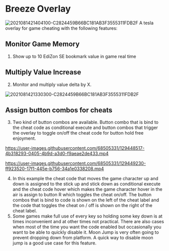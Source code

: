 # Breeze Overlay
![2021081421404100-C2824459B66BC181AB3F3555311FDB2F](https://user-images.githubusercontent.com/68505331/129448231-12d8e409-78ea-437a-a0f9-78a3cdc40f80.jpg)
A tesla overlay for game cheating with the following features:
## Monitor Game Memory
1. Show up to 10 EdiZon SE bookmark value in game real time
## Multiply Value Increase
2. Monitor and multiply value delta by X.

![2021081421330300-C2824459B66BC181AB3F3555311FDB2F](https://user-images.githubusercontent.com/68505331/129448299-382fa2f2-9416-41bf-ad89-c9ccc8ad488e.jpg)
 
## Assign button combos for cheats
3. Two kind of button combos are available. Button combo that is bind to the cheat code as conditional execute and button combos that trigger the overlay to toggle on/off the cheat code for button hold free enjoyment.

https://user-images.githubusercontent.com/68505331/129448517-4b318293-0405-4b9d-a3d0-f9aeae2de433.mp4




 




https://user-images.githubusercontent.com/68505331/129449230-ff923520-17f1-445e-b756-34a1e0338208.mp4


4. In this example the cheat code that moves the game character up and down is assigned to the stick up and stick down as conditional execute and the cheat code hover which makes the game character hover in the air is assign to button R which toggles the cheat on/off. The button combos that is bind to code is shown on the left of the cheat label and the code that toggles the cheat on / off is shown on the right of the cheat label. 
5. Some games make full use of every key so holding some key down is at times inconvenient and at other times not practical. There are also cases when most of the time you want the code enabled but occasionally you want to be able to quickly disable it. Moon Jump is very often going to prevent dropping down from platform. A quick way to disable moon jump is a good use case for this feature.
